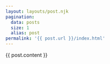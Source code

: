 ```yaml
---
layout: layouts/post.njk
pagination:
  data: posts
  size: 1
  alias: post
permalink: '{{ post.url }}/index.html'
---
```


{{ post.content }}
